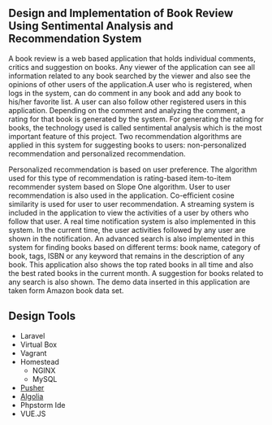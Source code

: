 ## Design and Implementation of Book Review Using Sentimental Analysis and Recommendation System

A book review is a web based application that holds individual comments, critics and suggestion on books. Any viewer of the application can see all information related to any book searched by the viewer and also see the opinions of other users of the application.A user who is registered, when logs in the system, can do comment in any book and add any book to his/her favorite list. A user can also follow other registered users in this application. Depending on the comment and analyzing the comment, a rating for that book is generated by the system. For generating the rating for books, the technology used is called sentimental analysis which is the most important feature of this project. Two recommendation algorithms are applied in this system for suggesting books to users: non-personalized recommendation and personalized recommendation.

Personalized recommendation is based on user preference. The algorithm used for this type of recommendation is rating-based item-to-item recommender system based on Slope One algorithm. User to user recommendation is also used in the application. Co-efficient cosine similarity is used for user to user recommendation. A streaming system is included in the application to view the activities of a user by others who follow that user. A real time notification system is also implemented in this system. In the current time, the user activities followed by any user are shown in the notification. An advanced search is also implemented in this system for finding books based on different terms: book name, category of book, tags, ISBN or any keyword that remains in the description of any book.
This application also shows the top rated books in all time and also the best rated books in the current month. A suggestion for books related to any search is also shown. The demo data inserted in this application are taken form Amazon book data set.

## Design Tools
* Laravel
* Virtual Box
* Vagrant
* Homestead
  * NGINX 
  * MySQL 
* [Pusher](https://pusher.com)
* [Algolia](https://www.algolia.com)
* Phpstorm Ide
* VUE.JS
